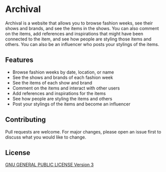 # Archival

Archival is a website that allows you to browse fashion weeks, see their shows and brands, and see the items in the shows. You can also comment on the items, add references and inspirations that might have been connected to the item, and see how people are styling those items and others. You can also be an influencer who posts your stylings of the items.

## Features
- Browse fashion weeks by date, location, or name
- See the shows and brands of each fashion week
- See the items of each show and brand
- Comment on the items and interact with other users
- Add references and inspirations for the items
- See how people are styling the items and others
- Post your stylings of the items and become an influencer
  
## Contributing

Pull requests are welcome. For major changes, please open an issue first to discuss what you would like to change.

## License
[GNU GENERAL PUBLIC LICENSE Version 3](https://www.gnu.org/licenses/gpl-3.0.en.html)
